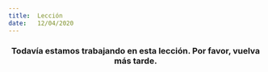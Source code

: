 ```yaml
---
title:  Lección
date:   12/04/2020
---
```


### <center>Todavía estamos trabajando en esta lección. Por favor, vuelva más tarde.</center>